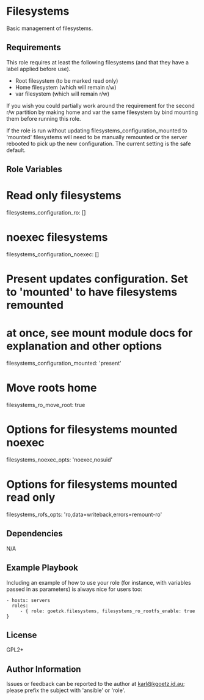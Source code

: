 Filesystems
===========

Basic management of filesystems.

Requirements
------------

This role requires at least the following filesystems (and that they have a
label applied before use).
* Root filesystem (to be marked read only)
* Home filesystem (which will remain r/w)
* var filesystem  (which will remain r/w)

If you wish you could partially work around the requirement for the second r/w
partition by making home and var the same filesystem by bind mounting them
before running this role.

If the role is run without updating filesystems_configuration_mounted to
'mounted' filesystems will need to be manually remounted or the server rebooted
to pick up the new configuration. The current setting is the safe default.

Role Variables
--------------

# Read only filesystems
filesystems_configuration_ro: []
# noexec filesystems
filesystems_configuration_noexec: []
# Present updates configuration. Set to 'mounted' to have filesystems remounted
# at once, see mount module docs for explanation and other options
filesystems_configuration_mounted: 'present'
# Move roots home
filesystems_ro_move_root: true

# Options for filesystems mounted noexec
filesystems_noexec_opts: 'noexec,nosuid'
# Options for filesystems mounted read only
filesystems_rofs_opts: 'ro,data=writeback,errors=remount-ro'


Dependencies
------------

N/A

Example Playbook
----------------

Including an example of how to use your role (for instance, with variables passed in as parameters) is always nice for users too:

    - hosts: servers
      roles:
         - { role: goetzk.filesystems, filesystems_ro_rootfs_enable: true }

License
-------

GPL2+

Author Information
------------------

Issues or feedback can be reported to the author at karl@kgoetz.id.au; please
prefix the subject with 'ansible' or 'role'.

